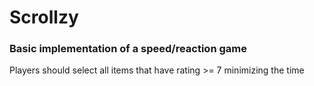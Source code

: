 # Scrollzy

<h3>Basic implementation of a speed/reaction game</h3>
Players should select all items that have rating >= 7 minimizing the time